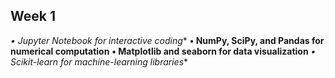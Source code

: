 ## Week 1
**• Jupyter* Notebook for interactive coding**
**• NumPy, SciPy, and Pandas for numerical computation**
**• Matplotlib and seaborn for data visualization**
**• Scikit-learn* for machine-learning libraries**
